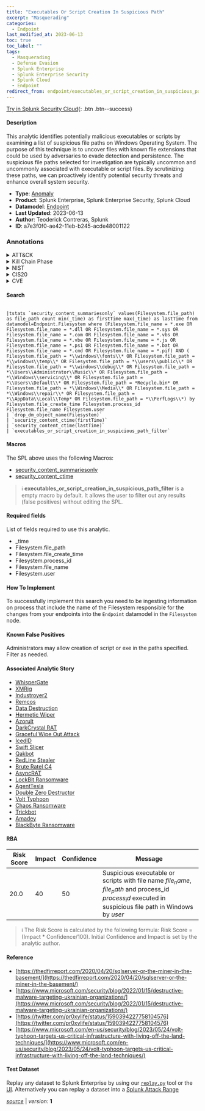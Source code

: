 ```yaml
---
title: "Executables Or Script Creation In Suspicious Path"
excerpt: "Masquerading"
categories:
  - Endpoint
last_modified_at: 2023-06-13
toc: true
toc_label: ""
tags:
  - Masquerading
  - Defense Evasion
  - Splunk Enterprise
  - Splunk Enterprise Security
  - Splunk Cloud
  - Endpoint
redirect_from: endpoint/executables_or_script_creation_in_suspicious_path/
---
```




[Try in Splunk Security Cloud](https://www.splunk.com/en_us/cyber-security.html){: .btn .btn--success}

#### Description

This analytic identifies potentially malicious executables or scripts by examining a list of suspicious file paths on Windows Operating System. The purpose of this technique is to uncover files with known file extensions that could be used by adversaries to evade detection and persistence. The suspicious file paths selected for investigation are typically uncommon and uncommonly associated with executable or script files. By scrutinizing these paths, we can proactively identify potential security threats and enhance overall system security.

- **Type**: [Anomaly](https://github.com/splunk/security_content/wiki/Detection-Analytic-Types)
- **Product**: Splunk Enterprise, Splunk Enterprise Security, Splunk Cloud
- **Datamodel**: [Endpoint](https://docs.splunk.com/Documentation/CIM/latest/User/Endpoint)
- **Last Updated**: 2023-06-13
- **Author**: Teoderick Contreras, Splunk
- **ID**: a7e3f0f0-ae42-11eb-b245-acde48001122

### Annotations
<details>
  <summary>ATT&CK</summary>

<div markdown="1">

#### [ATT&CK](https://attack.mitre.org/)

| ID          | Technique   | Tactic         |
| ----------- | ----------- |--------------- |
| [T1036](https://attack.mitre.org/techniques/T1036/) | Masquerading | Defense Evasion |

</div>
</details>


<details>
  <summary>Kill Chain Phase</summary>

<div markdown="1">

* Exploitation


</div>
</details>


<details>
  <summary>NIST</summary>

<div markdown="1">

* DE.AE



</div>
</details>

<details>
  <summary>CIS20</summary>

<div markdown="1">

* CIS 10



</div>
</details>

<details>
  <summary>CVE</summary>

<div markdown="1">


</div>
</details>


#### Search

```

|tstats `security_content_summariesonly` values(Filesystem.file_path) as file_path count min(_time) as firstTime max(_time) as lastTime from datamodel=Endpoint.Filesystem where (Filesystem.file_name = *.exe OR Filesystem.file_name = *.dll OR Filesystem.file_name = *.sys OR Filesystem.file_name = *.com OR Filesystem.file_name = *.vbs OR Filesystem.file_name = *.vbe OR Filesystem.file_name = *.js OR Filesystem.file_name = *.ps1 OR Filesystem.file_name = *.bat OR Filesystem.file_name = *.cmd OR Filesystem.file_name = *.pif) AND ( Filesystem.file_path = *\\windows\\fonts\\* OR Filesystem.file_path = *\\windows\\temp\\* OR Filesystem.file_path = *\\users\\public\\* OR Filesystem.file_path = *\\windows\\debug\\* OR Filesystem.file_path = *\\Users\\Administrator\\Music\\* OR Filesystem.file_path = *\\Windows\\servicing\\* OR Filesystem.file_path = *\\Users\\Default\\* OR Filesystem.file_path = *Recycle.bin* OR Filesystem.file_path = *\\Windows\\Media\\* OR Filesystem.file_path = *\\Windows\\repair\\* OR Filesystem.file_path = *\\AppData\\Local\\Temp* OR Filesystem.file_path = *\\PerfLogs\\*) by Filesystem.file_create_time Filesystem.process_id  Filesystem.file_name Filesystem.user 
| `drop_dm_object_name(Filesystem)` 
| `security_content_ctime(firstTime)` 
| `security_content_ctime(lastTime)` 
| `executables_or_script_creation_in_suspicious_path_filter`
```

#### Macros
The SPL above uses the following Macros:
* [security_content_summariesonly](https://github.com/splunk/security_content/blob/develop/macros/security_content_summariesonly.yml)
* [security_content_ctime](https://github.com/splunk/security_content/blob/develop/macros/security_content_ctime.yml)

> :information_source:
> **executables_or_script_creation_in_suspicious_path_filter** is a empty macro by default. It allows the user to filter out any results (false positives) without editing the SPL.



#### Required fields
List of fields required to use this analytic.
* _time
* Filesystem.file_path
* Filesystem.file_create_time
* Filesystem.process_id
* Filesystem.file_name
* Filesystem.user



#### How To Implement
To successfully implement this search you need to be ingesting information on process that include the name of the Filesystem responsible for the changes from your endpoints into the `Endpoint` datamodel in the `Filesystem` node.
#### Known False Positives
Administrators may allow creation of script or exe in the paths specified. Filter as needed.

#### Associated Analytic Story
* [WhisperGate](/stories/whispergate)
* [XMRig](/stories/xmrig)
* [Industroyer2](/stories/industroyer2)
* [Remcos](/stories/remcos)
* [Data Destruction](/stories/data_destruction)
* [Hermetic Wiper](/stories/hermetic_wiper)
* [Azorult](/stories/azorult)
* [DarkCrystal RAT](/stories/darkcrystal_rat)
* [Graceful Wipe Out Attack](/stories/graceful_wipe_out_attack)
* [IcedID](/stories/icedid)
* [Swift Slicer](/stories/swift_slicer)
* [Qakbot](/stories/qakbot)
* [RedLine Stealer](/stories/redline_stealer)
* [Brute Ratel C4](/stories/brute_ratel_c4)
* [AsyncRAT](/stories/asyncrat)
* [LockBit Ransomware](/stories/lockbit_ransomware)
* [AgentTesla](/stories/agenttesla)
* [Double Zero Destructor](/stories/double_zero_destructor)
* [Volt Typhoon](/stories/volt_typhoon)
* [Chaos Ransomware](/stories/chaos_ransomware)
* [Trickbot](/stories/trickbot)
* [Amadey](/stories/amadey)
* [BlackByte Ransomware](/stories/blackbyte_ransomware)




#### RBA

| Risk Score  | Impact      | Confidence   | Message      |
| ----------- | ----------- |--------------|--------------|
| 20.0 | 40 | 50 | Suspicious executable or scripts with file name $file_name$, $file_path$ and process_id $process_id$ executed in suspicious file path in Windows by $user$ |


> :information_source:
> The Risk Score is calculated by the following formula: Risk Score = (Impact * Confidence/100). Initial Confidence and Impact is set by the analytic author.


#### Reference

* [https://thedfirreport.com/2020/04/20/sqlserver-or-the-miner-in-the-basement/](https://thedfirreport.com/2020/04/20/sqlserver-or-the-miner-in-the-basement/)
* [https://www.microsoft.com/security/blog/2022/01/15/destructive-malware-targeting-ukrainian-organizations/](https://www.microsoft.com/security/blog/2022/01/15/destructive-malware-targeting-ukrainian-organizations/)
* [https://twitter.com/pr0xylife/status/1590394227758104576](https://twitter.com/pr0xylife/status/1590394227758104576)
* [https://www.microsoft.com/en-us/security/blog/2023/05/24/volt-typhoon-targets-us-critical-infrastructure-with-living-off-the-land-techniques/](https://www.microsoft.com/en-us/security/blog/2023/05/24/volt-typhoon-targets-us-critical-infrastructure-with-living-off-the-land-techniques/)



#### Test Dataset
Replay any dataset to Splunk Enterprise by using our [`replay.py`](https://github.com/splunk/attack_data#using-replaypy) tool or the [UI](https://github.com/splunk/attack_data#using-ui).
Alternatively you can replay a dataset into a [Splunk Attack Range](https://github.com/splunk/attack_range#replay-dumps-into-attack-range-splunk-server)




[*source*](https://github.com/splunk/security_content/tree/develop/detections/endpoint/executables_or_script_creation_in_suspicious_path.yml) \| *version*: **1**